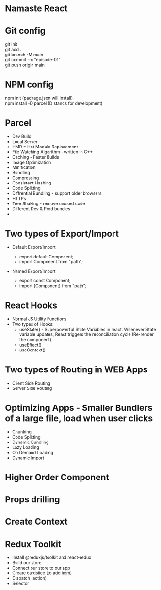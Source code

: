 # Namaste React #

# Git config #
git init <br/>
git add . <br/>
git branch -M main <br/>
git commit -m "episode-01" <br/>
git push origin main <br/>

# NPM config #
npm init (package.json will install) <br/>
npm install -D parcel (D stands for development) <br/>

# Parcel
- Dev Build
- Local Server
- HMR = Hot Module Replacement
- File Watching Algorithm - written in C++
- Caching - Faster Builds
- Image Optimization
- Minification
- Bundling
- Compressing
- Consistent Hashing
- Code Splitting
- Diffrential Bundling - support older browsers
- HTTPs
- Tree Shaking - remove unused code
- Different Dev & Prod bundles
- 

# Two types of Export/Import
 - Default Export/Import
    - export default Component;
    - import Component from "path";

 - Named Export/Import
    - export const Component;
    - import {Component} from "path";

# React Hooks
- Normal JS Utility Functions
- Two types of Hooks:
  - useState() - Superpowerful State Variables in react. Whenever State variable updates, React triggers the reconciliation cycle (Re-render the component)
  - useEffect()
  - useContext()

# Two types of Routing in WEB Apps
- Client Side Routing
- Server Side Routing

# Optimizing Apps - Smaller Bundlers of a large file, load when user clicks
- Chunking
- Code Splitting
- Dynamic Bundling
- Lazy Loading
- On Demand Loading
- Dynamic Import

# Higher Order Component

# Props drilling

# Create Context

# Redux Toolkit
- Install @reduxjs/toolkit and react-redux
- Build our store
- Connect our store to our app
- Create cardslice (to add item)
- Dispatch (action)
- Selector